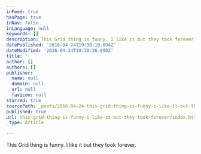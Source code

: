 ```yaml
---
inFeed: true
hasPage: true
inNav: false
inLanguage: null
keywords: []
description: This Grid thing is funny. I like it but they took forever.
datePublished: '2016-04-24T19:38:10.094Z'
dateModified: '2016-04-24T19:30:36.090Z'
title: ''
author: []
authors: []
publisher:
  name: null
  domain: null
  url: null
  favicon: null
starred: true
sourcePath: _posts/2016-04-24-this-grid-thing-is-funny-i-like-it-but-they-took-forever.md
published: true
url: this-grid-thing-is-funny-i-like-it-but-they-took-forever/index.html
_type: Article

---
```

This Grid thing is funny. I like it but they took forever.